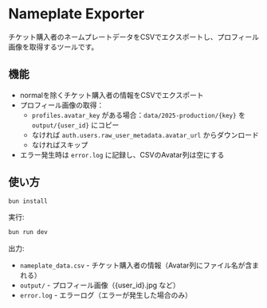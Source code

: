 # Nameplate Exporter

チケット購入者のネームプレートデータをCSVでエクスポートし、プロフィール画像を取得するツールです。

## 機能

- normalを除くチケット購入者の情報をCSVでエクスポート
- プロフィール画像の取得：
  - `profiles.avatar_key` がある場合：`data/2025-production/{key}` を `output/{user_id}` にコピー
  - なければ `auth.users.raw_user_metadata.avatar_url` からダウンロード
  - なければスキップ
- エラー発生時は `error.log` に記録し、CSVのAvatar列は空にする

## 使い方

```sh
bun install
```

実行:

```sh
bun run dev
```

出力:

- `nameplate_data.csv` - チケット購入者の情報（Avatar列にファイル名が含まれる）
- `output/` - プロフィール画像（{user_id}.jpg など）
- `error.log` - エラーログ（エラーが発生した場合のみ）

